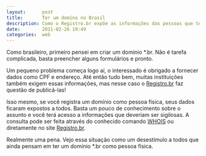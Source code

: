 ```yaml
---
layout:      post
title:       Ter um domíno no Brasil
description: Como o Registro.br expõe as informações das pessoas que tem domínios registrados no Brasil.
date:        2011-02-26 19:49
categories:  web
---
```


Como brasileiro, primeiro pensei em criar um domínio \*.br. Não é tarefa complicada, basta preencher alguns formulários e pronto.

Um pequeno problema começa logo aí, o interessado é obrigado a fornecer dados como CPF e endereço. Até então tudo bem, muitas instituições também exigem essas informações, mas nesse caso o [Registro.br][registro-br] faz questão de publicá-las!

Isso mesmo, se você registra um domínio como pessoa física, seus dados ficaram expostos a todos. Basta um pouco de conhecimento sobre o assunto e você terá acesso a informações que deveriam ser sigilosas. A consulta pode ser feita através do conhecido comando [WHOIS][whois] ou diretamente no site [Registro.br][registro-br].

Realmente uma pena. Vejo essa situação como um desestímulo a todos que ainda pensam em ter um domínio \*.br como pessoa física.

[registro-br]: https://www.registro.br
[whois]:       https://pt.wikipedia.org/wiki/WHOIS
